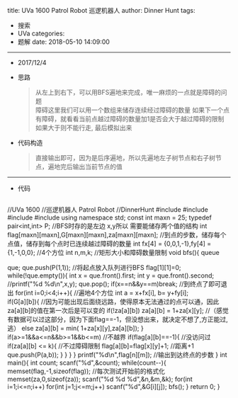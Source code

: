 title: UVa 1600 Patrol Robot 巡逻机器人
author: Dinner Hunt
tags:
  - 搜索
  - UVa
categories:
  - 题解
date: 2018-05-10 14:09:00
---
* 2017/12/4    
 * 思路  
	>从左上到右下，可以用BFS遍地来完成，唯一麻烦的一点就是障碍的问题  
   障碍这里我们可以用一个数组来储存连续经过障碍的数量
      如果下一个点有障碍，就看看当前点越过障碍的数量加1是否会大于越过障碍的限制  
      如果大于则不能行走, 最后模拟出来
       
 * 代码构造
	>直接输出即可，因为是后序遍地，所以先遍地左子树节点和右子树节点，遍地完后输出当前节点的值
 
 ---
 * 代码
		
	```cpp
//UVa 1600
//巡逻机器人 Patrol Robot
//DinnerHunt
#include <cstdio>
#include <cstring>
#include <queue>
#include <algorithm>
using namespace std;
const int maxn = 25;
typedef pair<int,int> P;                                  //BFS时存的是左边 x,y所以 需要能储存两个值的结构
int flag[maxn][maxn],G[maxn][maxn],za[maxn][maxn];        //到点的步数，储存每个点值，储存到每个点时已连续越过障碍的数量
int fx[4] = {0,0,1,-1},fy[4] = {1,-1,0,0};                //4个方位
int n,m,k;                                                //矩形大小和障碍数量限制
void bfs(){
    queue<P> que;
    que.push(P(1,1));                                     //将起点放入队列进行BFS
    flag[1][1]=0;
    while(!que.empty()){
        int x = que.front().first;
        int y = que.front().second;
        //printf("%d %d\n",x,y);
        que.pop();
        if(x==n&&y==m)break;                              //到终点了即可退出
        for(int i=0;i<4;i++){                             //遍地4个方位
            int a = x+fx[i], b= y+fy[i];                
            if(G[a][b]){                                  //因为可能出现后面绕远路，使得原本无法通过的点可以通，因此za[a][b]的值在第一次后是可以变的
                if(!za[a][b]) za[a][b] = 1+za[x][y];      //（感觉有数据可以过这部分，因为下面flag==-1，但没想出来，就决定不想了,方正能过,逃）
                else za[a][b] = min( 1+za[x][y],za[a][b]);
            }
            if(a>=1&&a<=n&&b>=1&&b<=m)                    //不越界
                if(flag[a][b]==-1){                       //没访问过
                    if(za[a][b] <= k){                    //不过障碍限制
                        flag[a][b]=flag[x][y]+1;          //距离+1
                        que.push(P(a,b));
                    }
                }
        }
    }
    printf("%d\n",flag[n][m]);                            //输出到达终点的步数
}
int main(){
    int count;
    scanf("%d",&count);
    while(count--){
        memset(flag,-1,sizeof(flag));                     //每次测试开始前的格式化
        memset(za,0,sizeof(za));
        scanf("%d %d %d",&n,&m,&k);
        for(int i=1;i<=n;i++)
            for(int j=1;j<=m;j++)
                scanf("%d",&G[i][j]);
        bfs();
    }
    return 0;
}
 ```
